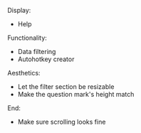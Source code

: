 Display:
- Help

Functionality:
- Data filtering
- Autohotkey creator

Aesthetics:
- Let the filter section be resizable
- Make the question mark's height match

End:
- Make sure scrolling looks fine
